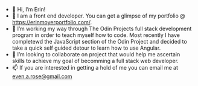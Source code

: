 - 👋 Hi, I’m Erin! 
- 👀 I am a front end developer. You can get a glimpse of my portfolio @ https://erinmoyerportfolio.com/. 
- 🌱 I’m working my way through The Odin Projects full stack development program in order to teach myself how to code. Most recently I have completewd the JavaScript section of the Odin Project and decided to take a quick self guided detour to learn how to use Angular.
- 💞️ I’m looking to collaborate on project that would help me ascertain skills to achieve my goal of becomming a full stack web developer. 
- 📫 If you are interested in getting a hold of me you can email me at even.a.rose@gmail.com


